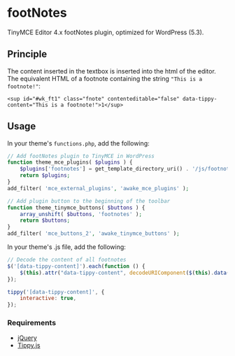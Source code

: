 # footNotes
TinyMCE Editor 4.x footNotes plugin, optimized for WordPress (5.3).

## Principle
The content inserted in the textbox is inserted into the html of the editor. The equivalent HTML of a footnote containing the string `"This is a footnote!"`:

````
<sup id="#wk_ft1" class="fnote" contenteditable="false" data-tippy-content="This is a footnote!">1</sup>
````

## Usage

In your theme's `functions.php`, add the following:
```php
// Add footNotes plugin to TinyMCE in WordPress
function theme_mce_plugins( $plugins ) {
    $plugins['footnotes'] = get_template_directory_uri() . '/js/footnotes/plugin.js';
    return $plugins;
}
add_filter( 'mce_external_plugins', 'awake_mce_plugins' );

// Add plugin button to the beginning of the toolbar
function theme_tinymce_buttons( $buttons ) {
    array_unshift( $buttons, 'footnotes' );
    return $buttons;
}
add_filter( 'mce_buttons_2', 'awake_tinymce_buttons' );
```

In your theme's .js file, add the following:
```js
// Decode the content of all footnotes
$('[data-tippy-content]').each(function () {
    $(this).attr("data-tippy-content", decodeURIComponent($(this).data("tippy-content")));
});

tippy('[data-tippy-content]', {
    interactive: true,
});
```

### Requirements
- [jQuery](https://jquery.com/download/)
- [Tippy.js](https://github.com/atomiks/tippyjs)
